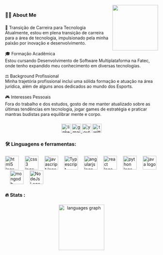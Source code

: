 <img align="right" height="150" src="https://media3.giphy.com/media/v1.Y2lkPTc5MGI3NjExazBodzA0MjQwNHFscGF6bXQ4bnk0anc2MjMzNG1tcjVxdm0zZ2FkaSZlcD12MV9pbnRlcm5hbF9naWZfYnlfaWQmY3Q9cw/KazYtoXQkYy6BlkOwG/giphy.webp"  />

###

<h3 align="left">👩‍💻  About Me</h3>

###

<p align="left">🔄 Transição de Carreira para Tecnologia<br>Atualmente, estou em plena transição de carreira para a área de tecnologia, impulsionado pela minha paixão por inovação e desenvolvimento.<br><br>🎓 Formação Acadêmica<br>Estou cursando Desenvolvimento de Software Multiplataforma na Fatec, onde tenho expandido meu conhecimento em diversas tecnologias.<br><br>⚖️ Background Profissional<br>Minha trajetória profissional inclui uma sólida formação e atuação na área jurídica, além de alguns anos dedicados ao mundo dos Esports.<br><br>🎮 Interesses Pessoais<br>Fora do trabalho e dos estudos, gosto de me manter atualizado sobre as últimas tendências em tecnologia, jogar games de estratégia e praticar mantras budistas para equilibrar mente e corpo.</p>

###

<div align="center">
  <a href="https://www.linkedin.com/in/victor-favretto-4543492a3/" target="_blank">
    <img src="https://img.shields.io/static/v1?message=LinkedIn&logo=linkedin&label=&color=0077B5&logoColor=white&labelColor=&style=for-the-badge" height="30" alt="linkedin logo"  />
  </a>
  <a href="vf.favretto@gmail.com" target="_blank">
    <img src="https://img.shields.io/static/v1?message=Gmail&logo=gmail&label=&color=D14836&logoColor=white&labelColor=&style=for-the-badge" height="30" alt="gmail logo"  />
  </a>
  <img src="https://img.shields.io/static/v1?message=Youtube&logo=youtube&label=&color=FF0000&logoColor=white&labelColor=&style=for-the-badge" height="30" alt="youtube logo"  />
  <img src="https://img.shields.io/static/v1?message=Twitter&logo=twitter&label=&color=1DA1F2&logoColor=white&labelColor=&style=for-the-badge" height="30" alt="twitter logo"  />
</div>

###

<h3 align="left">🛠 Linguagens e ferramentas:</h3>

###

<div align="left">
  <img src="https://cdn.jsdelivr.net/gh/devicons/devicon/icons/html5/html5-original.svg" height="45" alt="html5 logo"  />
  <img width="12" />
  <img src="https://cdn.jsdelivr.net/gh/devicons/devicon/icons/css3/css3-original.svg" height="45" alt="css3 logo"  />
  <img width="12" />
  <img src="https://cdn.jsdelivr.net/gh/devicons/devicon/icons/javascript/javascript-original.svg" height="45" alt="javascript logo"  />
  <img width="12" />
  <img src="https://icongr.am/devicon/typescript-original.svg?size=128&color=currentColor" height="45" alt="Typescript Logo"  />
  <img width="12" />
  <img src="https://cdn.jsdelivr.net/gh/devicons/devicon/icons/angularjs/angularjs-original.svg" height="45" alt="angularjs logo"  />
  <img width="12" />
  <img src="https://cdn.jsdelivr.net/gh/devicons/devicon/icons/react/react-original.svg" height="45" alt="react logo"  />
  <img width="12" />
  <img src="https://cdn.jsdelivr.net/gh/devicons/devicon/icons/python/python-original.svg" height="45" alt="python logo"  />
  <img width="12" />
  <img src="https://cdn.jsdelivr.net/gh/devicons/devicon/icons/java/java-original.svg" height="45" alt="java logo"  />
  <img width="12" />
  <img src="https://cdn.jsdelivr.net/gh/devicons/devicon/icons/mongodb/mongodb-original.svg" height="45" alt="mongodb logo"  />
  <img width="12" />
  <img src="https://icongr.am/devicon/nodejs-original.svg?size=128&color=currentColor" height="45" alt="NodeJs Logo"  />
  <img width="12" />
</div>

###

<h3 align="left">🔥 Stats :</h3>

###

<div align="center">
  <img src="https://github-readme-stats.vercel.app/api/top-langs?username=vFavretto&locale=en&hide_title=false&layout=compact&card_width=320&langs_count=5&theme=nightowl&hide_border=false&order=2" height="150" alt="languages graph"  />
</div>

###
